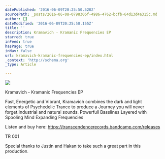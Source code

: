 ```yaml
---
datePublished: '2016-06-09T20:25:50.520Z'
sourcePath: _posts/2016-06-08-0798306f-4986-4762-bcfb-64d13d4a315c.md
author: []
dateModified: '2016-06-09T20:25:50.155Z'
title: ''
description: Kramavich - Kramanic Frequencies EP
starred: true
inFeed: true
hasPage: true
inNav: false
url: kramavich-kramanic-frequencies-ep/index.html
_context: 'http://schema.org'
_type: Article

---
```

![](https://the-grid-user-content.s3-us-west-2.amazonaws.com/3e9120d3-7b2a-4b92-8bca-dae8382c1cc7.jpg)

Kramavich - Kramanic Frequencies EP

Fast, Energetic and Vibrant, Kramavich combines the dark and light elements of Psychedelic Trance to produce a Journey you will never forget.Industrial and natural sounds. Powerfull Basslines Layered with Spooling Mind Expanding Frequencies

Listen and buy here: https://transcendencerecords.bandcamp.com/releases

TR 001

Special thanks to Justin and Hakan to take such a great part in this production.